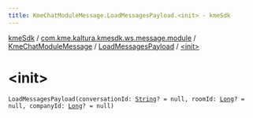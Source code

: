 ```yaml
---
title: KmeChatModuleMessage.LoadMessagesPayload.<init> - kmeSdk
---
```


[kmeSdk](../../../index.html) / [com.kme.kaltura.kmesdk.ws.message.module](../../index.html) / [KmeChatModuleMessage](../index.html) / [LoadMessagesPayload](index.html) / [&lt;init&gt;](./-init-.html)

# &lt;init&gt;

`LoadMessagesPayload(conversationId: `[`String`](https://kotlinlang.org/api/latest/jvm/stdlib/kotlin/-string/index.html)`? = null, roomId: `[`Long`](https://kotlinlang.org/api/latest/jvm/stdlib/kotlin/-long/index.html)`? = null, companyId: `[`Long`](https://kotlinlang.org/api/latest/jvm/stdlib/kotlin/-long/index.html)`? = null)`